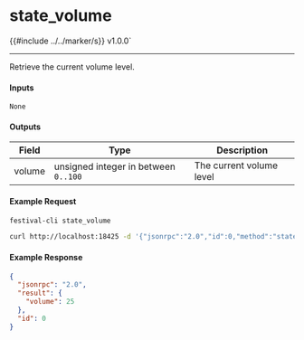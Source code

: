 # state_volume

{{#include ../../marker/s}} v1.0.0`

---

Retrieve the current volume level.

#### Inputs

`None`

#### Outputs

| Field     | Type                                                | Description |
|-----------|-----------------------------------------------------|-------------|
| volume    | unsigned integer in between `0..100`                | The current volume level


#### Example Request
```bash
festival-cli state_volume
```
```bash
curl http://localhost:18425 -d '{"jsonrpc":"2.0","id":0,"method":"state_volume"}'
```

#### Example Response
```json
{
  "jsonrpc": "2.0",
  "result": {
    "volume": 25
  },
  "id": 0
}
```
